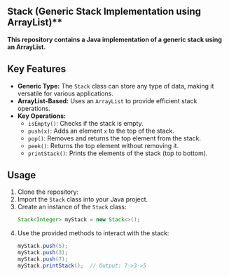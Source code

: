 ## Stack (Generic Stack Implementation using ArrayList)**

**This repository contains a Java implementation of a generic stack using an ArrayList.**

## Key Features

* **Generic Type:** The `Stack` class can store any type of data, making it versatile for various applications.
* **ArrayList-Based:** Uses an `ArrayList` to provide efficient stack operations.
* **Key Operations:**
    - `isEmpty()`: Checks if the stack is empty.
    - `push(x)`: Adds an element `x` to the top of the stack.
    - `pop()`: Removes and returns the top element from the stack.
    - `peek()`: Returns the top element without removing it.
    - `printStack()`: Prints the elements of the stack (top to bottom).

## Usage

1. Clone the repository:
2. Import the `Stack` class into your Java project.
3. Create an instance of the `Stack` class:
   ```java
   Stack<Integer> myStack = new Stack<>();
   ```
4. Use the provided methods to interact with the stack:
   ```java
   myStack.push(5);
   myStack.push(3);
   myStack.push(7);
   myStack.printStack();  // Output: 7->3->5
   ```

